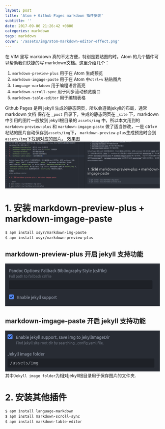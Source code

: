 ```yaml
---
layout: post
title: 'Atom + Github Pages markdown 插件安装'
subtitle: ''
date: 2017-09-06 21:26:42 +0800
categories: markdown
tags: markdown
cover: '/assets/img/atom-markdown-editor-effect.png'
---
```


在 VIM 里写 markdown 真的不太方便，特别是要贴图的时。Atom 的几个插件可以帮助我们快捷的写
markdown文档。这里介绍几个：
1. `markdown-preview-plus` 用于在 Atom 生成预览
2. `markdown-imgage-paste` 用于在 Atom 中`ctrl+v` 粘贴图片
3. `language-markdown`     用于编程语言高亮
4. `markdown-scroll-sync`  用于同步滚动预览窗口
5. `markdown-table-editor`  用于编辑表格

Github Pages 是用 jekyll 生成的静态网页，所以会遵循jekyll的布局，通常 markdown 文档
保存在 `_post` 目录下，生成的静态网页在 `_site` 下，markdown 中引用的图片一般放到
jekyll根目录的 `assets/img` 中，所以本文用到的 `markdown-preview-plus` 和 `markdown-imgage-paste` 做了适当修改，一是 ctrl+v 粘贴的图片自动保存到`assets/img`下，
`markdown-preview-plus`生成预览时会到 `assets/img`下找到对应的图片。
效果图
![atom-markdown-editor-effect](/assets/img/atom-markdown-editor-effect.png)

# 1. 安装 markdown-preview-plus + markdown-imgage-paste

```bash
$ apm install xsyr/markdown-img-paste
$ apm install xsyr/markdown-preview-plus
```

## markdown-preview-plus 开启 jekyll 支持功能
![markdown-preview-plus-enable](/assets/img/markdown-preview-plus-enable.png)

## markdown-imgage-paste 开启 jekyll 支持功能
![markdown-imgage-paste-enable](/assets/img/markdown-imgage-paste-enable.png)
其中`Jekyll image folder`为相对jekyll根目录用于保存图片的文件夹.


# 2. 安装其他插件
```bash
$ apm install language-markdown
$ apm install markdown-scroll-sync
$ apm install markdown-table-editor
```
